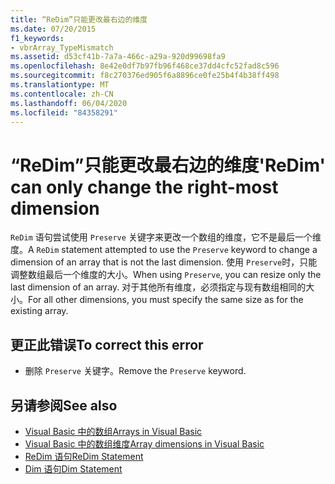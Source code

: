 ```yaml
---
title: “ReDim”只能更改最右边的维度
ms.date: 07/20/2015
f1_keywords:
- vbrArray_TypeMismatch
ms.assetid: d53cf41b-7a7a-466c-a29a-920d99698fa9
ms.openlocfilehash: 8e42e0df7b97fb96f468ce37dd4cfc52fad8c596
ms.sourcegitcommit: f8c270376ed905f6a8896ce0fe25b4f4b38ff498
ms.translationtype: MT
ms.contentlocale: zh-CN
ms.lasthandoff: 06/04/2020
ms.locfileid: "84358291"
---
```

# <a name="redim-can-only-change-the-right-most-dimension"></a><span data-ttu-id="a041e-102">“ReDim”只能更改最右边的维度</span><span class="sxs-lookup"><span data-stu-id="a041e-102">'ReDim' can only change the right-most dimension</span></span>
<span data-ttu-id="a041e-103">`ReDim` 语句尝试使用 `Preserve` 关键字来更改一个数组的维度，它不是最后一个维度。</span><span class="sxs-lookup"><span data-stu-id="a041e-103">A `ReDim` statement attempted to use the `Preserve` keyword to change a dimension of an array that is not the last dimension.</span></span> <span data-ttu-id="a041e-104">使用 `Preserve`时，只能调整数组最后一个维度的大小。</span><span class="sxs-lookup"><span data-stu-id="a041e-104">When using `Preserve`, you can resize only the last dimension of an array.</span></span> <span data-ttu-id="a041e-105">对于其他所有维度，必须指定与现有数组相同的大小。</span><span class="sxs-lookup"><span data-stu-id="a041e-105">For all other dimensions, you must specify the same size as for the existing array.</span></span>  
  
## <a name="to-correct-this-error"></a><span data-ttu-id="a041e-106">更正此错误</span><span class="sxs-lookup"><span data-stu-id="a041e-106">To correct this error</span></span>  
  
- <span data-ttu-id="a041e-107">删除 `Preserve` 关键字。</span><span class="sxs-lookup"><span data-stu-id="a041e-107">Remove the `Preserve` keyword.</span></span>  
  
## <a name="see-also"></a><span data-ttu-id="a041e-108">另请参阅</span><span class="sxs-lookup"><span data-stu-id="a041e-108">See also</span></span>

- [<span data-ttu-id="a041e-109">Visual Basic 中的数组</span><span class="sxs-lookup"><span data-stu-id="a041e-109">Arrays in Visual Basic</span></span>](../programming-guide/language-features/arrays/index.md)
- [<span data-ttu-id="a041e-110">Visual Basic 中的数组维度</span><span class="sxs-lookup"><span data-stu-id="a041e-110">Array dimensions in Visual Basic</span></span>](../programming-guide/language-features/arrays/array-dimensions.md)
- [<span data-ttu-id="a041e-111">ReDim 语句</span><span class="sxs-lookup"><span data-stu-id="a041e-111">ReDim Statement</span></span>](../language-reference/statements/redim-statement.md)
- [<span data-ttu-id="a041e-112">Dim 语句</span><span class="sxs-lookup"><span data-stu-id="a041e-112">Dim Statement</span></span>](../language-reference/statements/dim-statement.md)
